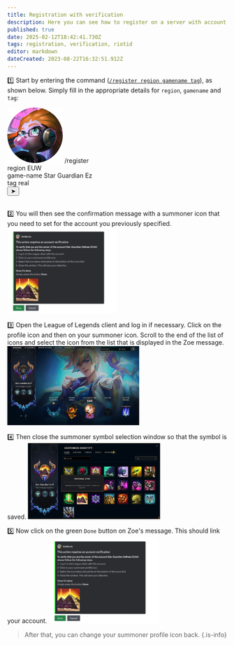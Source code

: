 ```yaml
---
title: Registration with verification
description: Here you can see how to register on a server with account verification enabled.
published: true
date: 2025-02-12T18:42:41.730Z
tags: registration, verification, riotid
editor: markdown
dateCreated: 2023-08-22T16:32:51.912Z
---
```


:one: Start by entering the command ([`/register region gamename tag`](/en/commands/player/register/)), as shown below. Simply fill in the appropriate details for `region`, `gamename` and `tag`:
<div class="discord-preview">
    <div class="dcp-chatbar">
        <img src="/zoe_logo.png" class="dcp-avatar">
        <span class="dcp-command">/register</span>
        <div class="dcp-args">
            <div class="dcp-arg">
                <span class="dcp-arg-label">region</span>
                <span class="dcp-arg-value">EUW</span>
            </div>
            <div class="dcp-arg">
                <span class="dcp-arg-label">game-name</span>
                <span class="dcp-arg-value">Star Guardian Ez</span>
            </div>
            <div class="dcp-arg">
                <span class="dcp-arg-label">tag</span>
                <span class="dcp-arg-value">real</span>
            </div>
        </div>
        <button class="dcp-send-btn">&#10148;</button> 
    </div>
</div>
<br>

:two: You will then see the confirmation message with a summoner icon that you need to set for the account you previously specified.
<img src="/en_/en_banaccount_riotid_2.png" width="50%" img>
<br>

:three: Open the League of Legends client and log in if necessary. Click on the profile icon and then on your summoner icon. Scroll to the end of the list of icons and select the icon from the list that is displayed in the Zoe message. 
<img src="/en_/en_register_verification_2.png" width="60%" img>
<br>

:four: Then close the summoner symbol selection window so that the symbol is saved. 
<img src="/en_/en_register_verification_4.png" width="60%" img>
<br>

:five: Now click on the green `Done` button on Zoe's message. This should link your account.
<img src="/en_/en_banaccount_riotid_2.png" width="50%" img> <br>

>After that, you can change your summoner profile icon back. {.is-info}
